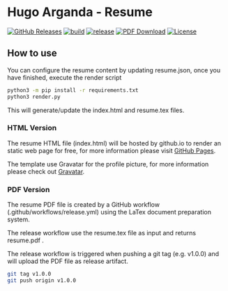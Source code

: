 

# Hugo Arganda - Resume

[![GitHub Releases](https://badgen.net/github/tag/argandas/argandas.github.io)](https://github.com/argandas/argandas.github.io/releases)
[![build](https://github.com/argandas/argandas.github.io/workflows/build/badge.svg)](https://github.com/argandas/argandas.github.io/actions/workflows/build.yml)
[![release](https://github.com/argandas/argandas.github.io/workflows/release/badge.svg)](https://github.com/argandas/argandas.github.io/actions/workflows/release.yml)
[![PDF Download](https://img.shields.io/badge/Download-PDF-red.svg)](https://github.com/argandas/argandas.github.io/releases/latest/download/resume.pdf)
[![License](https://img.shields.io/badge/License-CC_BY--SA_4.0-lightgrey.svg)](https://creativecommons.org/licenses/by-sa/4.0/)

## How to use

You can configure the resume content by updating resume.json, once you have finished, execute the render script

```bash
python3 -m pip install -r requirements.txt
python3 render.py
```

This will generate/update the index.html and resume.tex files.

### HTML Version

The resume HTML file (index.html) will be hosted by github.io to render an static web page for free, for more information please visit [GitHub Pages](https://pages.github.com/).

The template use Gravatar for the profile picture, for more information please check out [Gravatar](https://en.gravatar.com/).

### PDF Version

The resume PDF file is created by a GitHub workflow (.github/workflows/release.yml) using the LaTex document preparation system.

The release workflow use the resume.tex file as input and returns resume.pdf .

The release workflow is triggered when pushing a git tag (e.g. v1.0.0) and will upload the PDF file as release artifact.

```bash
git tag v1.0.0
git push origin v1.0.0
```




